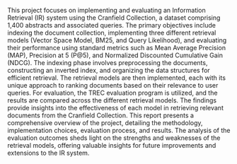 This project focuses on implementing and evaluating an Information Retrieval (IR) system using the Cranfield Collection, a dataset comprising 1,400 abstracts and associated queries. The primary objectives include indexing the document collection, implementing three different retrieval models (Vector Space Model, BM25, and Query Likelihood), and evaluating their performance using standard metrics such as Mean Average Precision (MAP), Precision at 5 (P@5), and Normalized Discounted Cumulative Gain (NDCG). 
The indexing phase involves preprocessing the documents, constructing an inverted index, and organizing the data structures for efficient retrieval. The retrieval models are then implemented, each with its unique approach to ranking documents based on their relevance to user queries. 
For evaluation, the TREC evaluation program is utilized, and the results are compared across the different retrieval models. The findings provide insights into the effectiveness of each model in retrieving relevant documents from the Cranfield Collection.
This report presents a comprehensive overview of the project, detailing the methodology, implementation choices, evaluation process, and results. The analysis of the evaluation outcomes sheds light on the strengths and weaknesses of the retrieval models, offering valuable insights for future improvements and extensions to the IR system.
